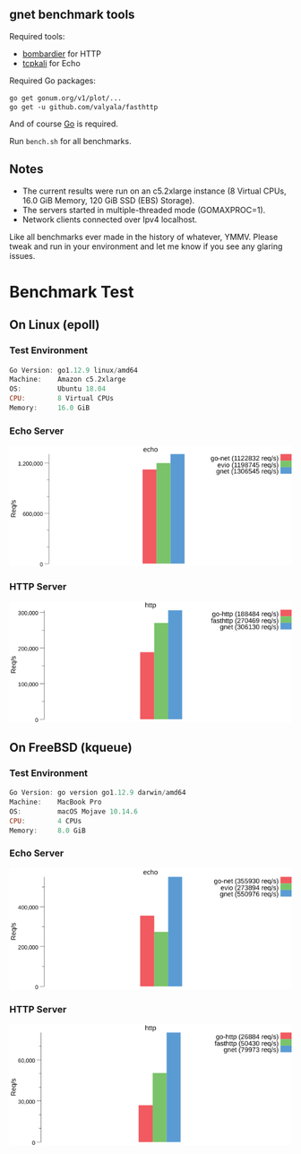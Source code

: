 ## gnet benchmark tools

Required tools:

- [bombardier](https://github.com/codesenberg/bombardier) for HTTP
- [tcpkali](https://github.com/machinezone/tcpkali) for Echo

Required Go packages:

```
go get gonum.org/v1/plot/...
go get -u github.com/valyala/fasthttp
```

And of course [Go](https://golang.org) is required.

Run `bench.sh` for all benchmarks.

## Notes

- The current results were run on an c5.2xlarge instance (8 Virtual CPUs, 16.0 GiB Memory, 120 GiB SSD (EBS) Storage).
- The servers started in multiple-threaded mode (GOMAXPROC=1).
- Network clients connected over Ipv4 localhost.

Like all benchmarks ever made in the history of whatever, YMMV. Please tweak and run in your environment and let me know if you see any glaring issues.

# Benchmark Test

## On Linux (epoll)

### Test Environment

```powershell
Go Version: go1.12.9 linux/amd64
Machine:    Amazon c5.2xlarge
OS:         Ubuntu 18.04
CPU:        8 Virtual CPUs
Memory:     16.0 GiB
```

### Echo Server

![](results/echo_linux.png)

### HTTP Server

![](results/http_linux.png)

## On FreeBSD (kqueue)

### Test Environment

```powershell
Go Version: go version go1.12.9 darwin/amd64
Machine:    MacBook Pro
OS:         macOS Mojave 10.14.6
CPU:        4 CPUs
Memory:     8.0 GiB
```

### Echo Server

![](results/echo_mac.png)

### HTTP Server

![](results/http_mac.png)

